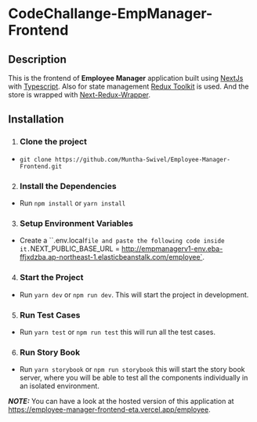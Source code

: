 # CodeChallange-EmpManager-Frontend

## Description

This is the frontend of **Employee Manager** application built using [NextJs](https://nextjs.org/) with [Typescript](https://www.typescriptlang.org/). Also for state management [Redux Toolkit](https://redux-toolkit.js.org/) is used. And the store is wrapped with [Next-Redux-Wrapper](https://github.com/kirill-konshin/next-redux-wrapper).

## Installation

1. ### Clone the project

- `git clone https://github.com/Muntha-Swivel/Employee-Manager-Frontend.git `

2. ### Install the Dependencies

- Run `npm install` or `yarn install`

3. ### Setup Environment Variables

- Create a ``.env.local` file and paste the following code inside it. `NEXT_PUBLIC_BASE_URL = http://empmanagerv1-env.eba-ffjxdzba.ap-northeast-1.elasticbeanstalk.com/employee`.

4. ### Start the Project

- Run `yarn dev` or `npm run dev`. This will start the project in development.

5. ### Run Test Cases

- Run `yarn test` or `npm run test` this will run all the test cases.

6. ### Run Story Book

- Run `yarn storybook` or `npm run storybook` this will start the story book server, where you will be able to test all the components individually in an isolated environment.

**_NOTE:_** You can have a look at the hosted version of this application at https://employee-manager-frontend-eta.vercel.app/employee.
